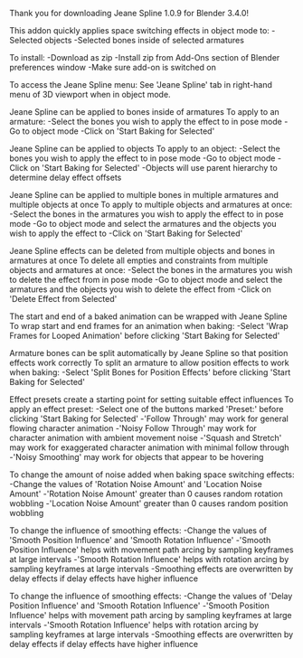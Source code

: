 Thank you for downloading Jeane Spline 1.0.9 for Blender 3.4.0!

This addon quickly applies space switching effects in object mode to:
-Selected objects
-Selected bones inside of selected armatures

To install:
-Download as zip
-Install zip from Add-Ons section of Blender preferences window
-Make sure add-on is switched on

To access the Jeane Spline menu:
See 'Jeane Spline' tab in right-hand menu of 3D viewport when in object mode.

Jeane Spline can be applied to bones inside of armatures
To apply to an armature:
-Select the bones you wish to apply the effect to in pose mode
-Go to object mode
-Click on 'Start Baking for Selected'

Jeane Spline can be applied to objects
To apply to an object:
-Select the bones you wish to apply the effect to in pose mode
-Go to object mode
-Click on 'Start Baking for Selected'
-Objects will use parent hierarchy to determine delay effect offsets

Jeane Spline can be applied to multiple bones in multiple armatures and multiple objects at once
To apply to multiple objects and armatures at once:
-Select the bones in the armatures you wish to apply the effect to in pose mode
-Go to object mode and select the armatures and the objects you wish to apply the effect to
-Click on 'Start Baking for Selected'

Jeane Spline effects can be deleted from multiple objects and bones in armatures at once
To delete all empties and constraints from multiple objects and armatures at once:
-Select the bones in the armatures you wish to delete the effect from in pose mode
-Go to object mode and select the armatures and the objects you wish to delete the effect from
-Click on 'Delete Effect from Selected'

The start and end of a baked animation can be wrapped with Jeane Spline
To wrap start and end frames for an animation when baking:
-Select 'Wrap Frames for Looped Animation' before clicking 'Start Baking for Selected'

Armature bones can be split automatically by Jeane Spline so that position effects work correctly
To split an armature to allow position effects to work when baking:
-Select 'Split Bones for Position Effects' before clicking 'Start Baking for Selected'

Effect presets create a starting point for setting suitable effect influences
To apply an effect preset:
-Select one of the buttons marked 'Preset:' before clicking 'Start Baking for Selected'
-'Follow Through' may work for general flowing character animation
-'Noisy Follow Through' may work for character animation with ambient movement noise
-'Squash and Stretch' may work for exaggerated character animation with minimal follow through
-'Noisy Smoothing' may work for objects that appear to be hovering

To change the amount of noise added when baking space switching effects:
-Change the values of 'Rotation Noise Amount' and 'Location Noise Amount'
-'Rotation Noise Amount' greater than 0 causes random rotation wobbling
-'Location Noise Amount' greater than 0 causes random position wobbling

To change the influence of smoothing effects:
-Change the values of 'Smooth Position Influence' and 'Smooth Rotation Influence'
-'Smooth Position Influence' helps with movement path arcing by sampling keyframes at large intervals
-'Smooth Rotation Influence' helps with rotation arcing by sampling keyframes at large intervals
-Smoothing effects are overwritten by delay effects if delay effects have higher influence

To change the influence of smoothing effects:
-Change the values of 'Delay Position Influence' and 'Smooth Rotation Influence'
-'Smooth Position Influence' helps with movement path arcing by sampling keyframes at large intervals
-'Smooth Rotation Influence' helps with rotation arcing by sampling keyframes at large intervals
-Smoothing effects are overwritten by delay effects if delay effects have higher influence



